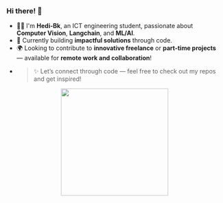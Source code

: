  ### Hi there!  👋 
- 👨‍💻 I'm **Hedi-Bk**, an ICT engineering student, passionate about **Computer Vision**, **Langchain**, and **ML/AI**.
- 🚀 Currently building **impactful solutions** through code.
- 🌍 Looking to contribute to **innovative freelance** or **part-time projects** — available for **remote work and collaboration**!
 - 
    > ✨ Let’s connect through code — feel free to check out my repos and get inspired!

<div align="center">
  <img src="https://media1.giphy.com/media/v1.Y2lkPTc5MGI3NjExZzduYTcyNzJmaTNiNmR2Mnl6N2w4bnVyeHZydTBteGk3cmt2d2RxMyZlcD12MV9pbnRlcm5hbF9naWZfYnlfaWQmY3Q9Zw/c2CDTcHLscXaU5s1vK/giphy.gif" width="250" />
</div>
